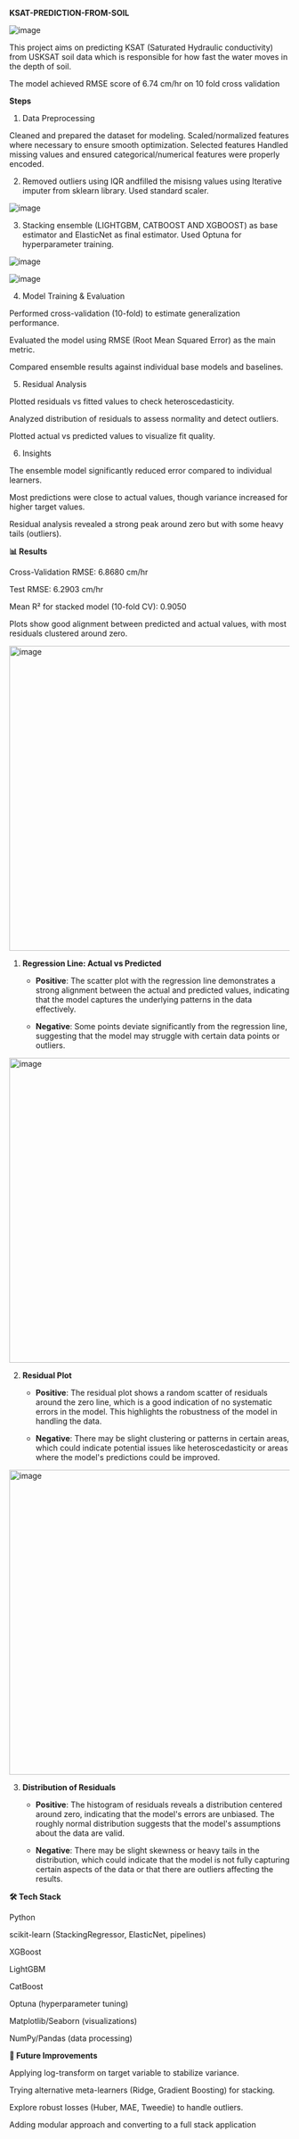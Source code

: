 **KSAT-PREDICTION-FROM-SOIL**

![image](https://github.com/user-attachments/assets/0113f145-a0cd-434e-a62d-0f793868039f)

This project aims on predicting KSAT (Saturated Hydraulic conductivity) from USKSAT soil data which is responsible for how fast the water moves in the depth of soil. 

The model achieved RMSE score of 6.74 cm/hr on 10 fold cross validation

**Steps**
1) Data Preprocessing

Cleaned and prepared the dataset for modeling.
Scaled/normalized features where necessary to ensure smooth optimization.
Selected features
Handled missing values and ensured categorical/numerical features were properly encoded.

2) Removed outliers using IQR andfilled the misisng values using Iterative imputer from sklearn library. Used standard scaler.

![image](https://github.com/user-attachments/assets/97e5249b-2857-4893-81e0-3a9ad4d1dc6a)

3) Stacking ensemble (LIGHTGBM, CATBOOST AND XGBOOST) as base estimator and ElasticNet as final estimator. Used Optuna for hyperparameter training.

 ![image](https://github.com/user-attachments/assets/d07b08ca-5cce-45bd-9dda-52554b861d33)

 ![image](https://github.com/user-attachments/assets/6a5eaeac-7d34-4313-b43f-eeda6175ec7a)

4. Model Training & Evaluation

Performed cross-validation (10-fold) to estimate generalization performance.

Evaluated the model using RMSE (Root Mean Squared Error) as the main metric.

Compared ensemble results against individual base models and baselines.

5. Residual Analysis

Plotted residuals vs fitted values to check heteroscedasticity.

Analyzed distribution of residuals to assess normality and detect outliers.

Plotted actual vs predicted values to visualize fit quality.

6. Insights

The ensemble model significantly reduced error compared to individual learners.

Most predictions were close to actual values, though variance increased for higher target values.

Residual analysis revealed a strong peak around zero but with some heavy tails (outliers).

**📊 Results**

Cross-Validation RMSE: 6.8680 cm/hr

Test RMSE: 6.2903 cm/hr

Mean R² for stacked model (10-fold CV): 0.9050

Plots show good alignment between predicted and actual values, with most residuals clustered around zero.

<img width="850" height="547" alt="image" src="https://github.com/user-attachments/assets/e755e03d-7b00-4091-b866-b0a4ba1e8c41" />

1. **Regression Line: Actual vs Predicted**

    - **Positive**: The scatter plot with the regression line demonstrates a strong alignment between the actual and predicted values, indicating that the model captures the underlying patterns in the data effectively.

   - **Negative**: Some points deviate significantly from the regression line, suggesting that the model may struggle with certain data points or outliers.

<img width="853" height="547" alt="image" src="https://github.com/user-attachments/assets/44e7cdeb-571b-4ad9-a6a4-dff3eb0e6e69" />

2. **Residual Plot**

   - **Positive**: The residual plot shows a random scatter of residuals around the zero line, which is a good indication of no systematic errors in the model. This highlights the robustness of the model in handling the data.

   - **Negative**: There may be slight clustering or patterns in certain areas, which could indicate potential issues like heteroscedasticity or areas where the model's predictions could be improved.

<img width="859" height="547" alt="image" src="https://github.com/user-attachments/assets/9a28b21e-4bf6-442a-bcb8-43c0253e71ab" />

3. **Distribution of Residuals**

    - **Positive**: The histogram of residuals reveals a distribution centered around zero, indicating that the model's errors are unbiased. The roughly normal distribution suggests that the model's assumptions about the data are valid.

   - **Negative**: There may be slight skewness or heavy tails in the distribution, which could indicate that the model is not fully capturing certain aspects of the data or that there are outliers affecting the results.

**🛠️ Tech Stack**

Python

scikit-learn (StackingRegressor, ElasticNet, pipelines)

XGBoost

LightGBM

CatBoost

Optuna (hyperparameter tuning)

Matplotlib/Seaborn (visualizations)

NumPy/Pandas (data processing)

**🚀 Future Improvements**

Applying log-transform on target variable to stabilize variance.

Trying alternative meta-learners (Ridge, Gradient Boosting) for stacking.

Explore robust losses (Huber, MAE, Tweedie) to handle outliers.

Adding modular approach and converting to a full stack application 
